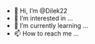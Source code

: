 - 👋 Hi, I’m @Dilek22
- 👀 I’m interested in ...
- 🌱 I’m currently learning ...
- 📫 How to reach me ...

<!---
Dilek22/Dilek22 is a ✨ special ✨ repository because its `README.md` (this file) appears on your GitHub profile.
You can click the Preview link to take a look at your changes.
--->
